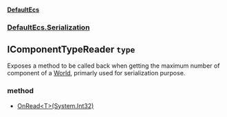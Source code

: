 #### [DefaultEcs](./DefaultEcs.md 'DefaultEcs')
### [DefaultEcs.Serialization](./DefaultEcs.md#DefaultEcs-Serialization 'DefaultEcs.Serialization')
## IComponentTypeReader `type`
Exposes a method to be called back when getting the maximum number of component of a [World](./DefaultEcs-World.md 'DefaultEcs.World'), primarly used for serialization purpose.
### method
- [OnRead&lt;T&gt;(System.Int32)](./DefaultEcs-Serialization-IComponentTypeReader-OnRead-T-(System-Int32).md 'DefaultEcs.Serialization.IComponentTypeReader.OnRead&lt;T&gt;(System.Int32)')
